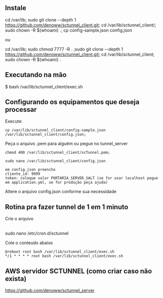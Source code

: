 ## Instale

cd /var/lib; sudo git clone --depth 1 https://github.com/denoww/sctunnel_client.git; cd /var/lib/sctunnel_client/; sudo chown -R $(whoami) .; cp config-sample.json config.json

ou

cd /var/lib; sudo chmod 7777 -R . ;sudo git clone --depth 1 https://github.com/denoww/sctunnel_client.git; cd /var/lib/sctunnel_client; sudo chown -R $(whoami) .


## Executando na mão

$ bash /var/lib/sctunnel_client/exec.sh

## Configurando os equipamentos que deseja processar

Execute:

```
cp /var/lib/sctunnel_client/config-sample.json /var/lib/sctunnel_client/config.json;
```

Peça o arquivo .pem para alguém ou pegue no tunnel_server
```
chmod 400 /var/lib/sctunnel_client/scTunnel.pem;
```

```
sudo nano /var/lib/sctunnel_client/config.json

em config.json preencha
cliente_id: 9999
token: coloque valor PORTARIA_SERVER_SALT (se for usar localhost pegue em application.yml, se for produção peça ajuda)
```

Altere o arquivo config.json conforme sua necessidade

## Rotina pra fazer tunnel de 1 em 1 minuto

Crie o arquivo

<br>
sudo nano /etc/cron.d/sctunnel
<br>

Cole o conteudo abaixo

```
@reboot root bash /var/lib/sctunnel_client/exec.sh
*/1 * * * * root bash /var/lib/sctunnel_client/exec.sh
```

## AWS servidor SCTUNNEL (como criar caso não exista)

https://github.com/denoww/sctunnel_server


